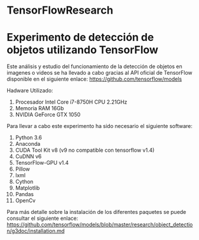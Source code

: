 # TensorFlowResearch

# Experimento de detección de objetos utilizando TensorFlow

Este análisis y estudio del funcionamiento de la detección de objetos en imagenes o videos se ha llevado a cabo gracias al API oficial de TensorFlow disponible en el siguiente enlace: https://github.com/tensorflow/models

Hadware Utilizado:

  1. Procesador Intel Core i7-8750H CPU 2.21GHz
  2. Memoria RAM 16Gb
  3. NVIDIA GeForce GTX 1050 
 
Para llevar a cabo este experimento ha sido necesario el siguiente software:

  1. Python 3.6
  2. Anaconda
  3. CUDA Tool Kit v8 (v9 no compatible con tensorflow v1.4)
  4. CuDNN v6
  5. TensorFlow-GPU v1.4
  6. Pillow
  7. lxml
  8. Cython
  9. Matplotlib
  10. Pandas
  11. OpenCv

Para más detalle sobre la instalación de los diferentes paquetes se puede consultar el siguiente enlace:
https://github.com/tensorflow/models/blob/master/research/object_detection/g3doc/installation.md

